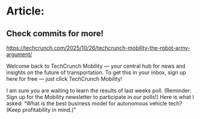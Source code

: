 # Article:

## Check commits for more!
https://techcrunch.com/2025/10/26/techcrunch-mobility-the-robot-army-argument/

Welcome back to TechCrunch Mobility — your central hub for news and insights on the future of transportation. To get this in your inbox, sign up here for free — just click TechCrunch Mobility!

I am sure you are waiting to learn the results of last weeks poll. (Reminder: Sign up for the Mobility newsletter to participate in our polls!) Here is what I asked: “What is the best business model for autonomous vehicle tech? (Keep profitability in mind.)”